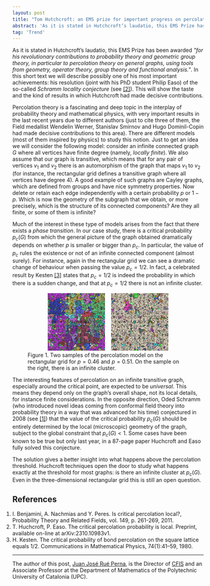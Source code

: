 ```yaml
---
layout: post
title: "Tom Hutchcroft: an EMS prize for important progress on percolation theory"
abstract: 'As it is stated in Hutchcroft’s laudatio, this EMS Prize has been awarded *"for his revolutionary contributions to probability theory and geometric group theory, in particular to percolation theory on general graphs, using tools from geometry, operator theory, group theory and functional analysis."*.'
tag: 'Trend'
---
```


As it is stated in Hutchcroft’s laudatio, this EMS Prize has been
awarded *"for his revolutionary contributions to probability theory and
geometric group theory, in particular to percolation theory on general
graphs, using tools from geometry, operator theory, group theory and
functional analysis."*. In this short text we will describe possibly one
of his most important achievements: his resolution (joint with his PhD
student Philip Easo) of the so-called *Schramm locality conjecture* (see [[2]](#2)). This will show the taste and the kind of results in which Hutchcroft
had made decisive contributions.

Percolation theory is a fascinating and deep topic in the interplay of
probability theory and mathematical physics, with very important results
in the last recent years due to different authors (just to cite three of
them, the Field medallist Wendelin Werner, Stanislav Smirnov and Hugo
Dominil-Copin had made decisive contributions to this area). There are
different models (most of them inspired by physics) to study this
notion. Just to get an idea we will consider the following model:
consider an infinite connected graph $G$ where all vertices have
finite degree (namely, *locally finite*). We also assume that our graph
is transitive, which means that for any pair of vertices $v_1$ and
$v_2$ there is an automorphism of the graph that maps $v_1$ to
$v_2$ (for instance, the rectangular grid defines a transitive graph
where all vertices have degree 4). A good example of such graphs are
Cayley graphs, which are defined from groups and have nice symmetry
properties. Now delete or retain each edge independently with a certain
probability $p$ or $1-p$. Which is now the geometry of the subgraph
that we obtain, or more precisely, which is the structure of its
connected components? Are they all finite, or some of them is infinite?

Much of the interest in these type of models arises from the fact that
there exists a *phase transition*. In our case study, there is a
critical probability $p_c(G)$ from which the general picture of the
graph obtained dramatically depends on whether $p$ is smaller or bigger
than $p_c$. In particular, the value of $p_c$ rules the existence or
not of an infinite connected component (almost surely). For instance,
again in the rectangular grid we can see a dramatic change of behaviour
when passing the value $p_c=1/2$. In fact, a celebrated result by
Kesten [[3]](#3) states that $p_c=1/2$ is indeed the probability in which there is a sudden change, and that at $p_c=1/2$ there is not an infinite
cluster.

<figure>
<div align="center">
<img src="/public/img/46.png" style="height:4cm" alt="image" />       <img
src="/public/img/51.png" style="height:4cm" alt="image" />
</div>
<figcaption>Figure 1. Two samples of the percolation model on the rectangular grid
for <span class="math inline"><em>p</em> = 0.46</span> and <span
class="math inline"><em>p</em> = 0.51</span>. On the sample on the
right, there is an infinite cluster.</figcaption>
</figure>

The interesting features of percolation on an infinite transitive graph,
especially around the critical point, are expected to be *universal*.
This means they depend only on the graph’s overall shape, not its local
details, for instance finite considerations. In the opposite direction,
Oded Schramm (who introduced novel ideas coming from conformal field
theory into probability theory in a way that was advanced for his time)
conjectured in 2008 (see [[1]](#1)) that the value of the critical probability
$p_c(G)$ should be entirely determined by the local (microscopic)
geometry of the graph, subject to the global constraint that
$p_c(G) < 1$. Some cases have been known to be true but only last
year, in a 87-page paper Huchcroft and Easo fully solved this
conjecture.

The solution gives a better insight into what happens above the
percolation threshold. Huchcroft techniques open the door to study what
happens exactly at the threshold for most graphs: is there an infinite
cluster at $p_c(G)$. Even in the three-dimensional rectangular grid
this is still an open question.

## References

<ol style="padding-left: 0;">

<li id="1">I. Benjamini, A. Nachmias and Y. Peres. Is critical percolation
local?, Probability Theory and Related Fields, vol. 149, p. 261-269,
2011.</li>

<li id="2">T. Huchcroft, P. Easo. The critical percolation probability is local. Preprint, available on-line at arXiv:2310.10983v1.</li>

<li id="3">H. Kesten. The critical probability of bond percolation on the square lattice equals 1/2. Communications in Mathematical Physics,
74(1):41–59, 1980.</li>
</ol>

---

The author of this post, [Juan José Rué Perna](https://web.mat.upc.edu/juan.jose.rue/), is the Director of [CFIS](https://cfis.upc.edu/ca) and an Associate Professor at the Department of Mathematics of the Polytechnic University of Catalonia (UPC).